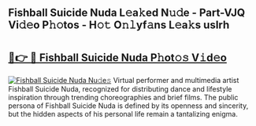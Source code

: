 ## Fishball Suicide Nuda L𝚎a𝚔ed N𝚞𝚍e - Part-VJQ Vi𝚍𝚎o P𝚑𝚘tos - H𝚘𝚝 O𝚗𝚕yf𝚊ns L𝚎a𝚔s usIrh

# <h2><a href="http://kf3lpkh.oniu.top/?m=Fishball+Suicide+Nuda">🔗👉 🔴 Fishball Suicide Nuda P𝚑ot𝚘𝚜 V𝚒d𝚎o</a></h2>

[![Fishball Suicide Nuda Nu𝚍e𝚜](https://i.imgur.com/0qMVB7G.gif)](http://kf3lpkh.oniu.top/?m=Fishball+Suicide+Nuda)
Virtual performer and multimedia artist Fishball Suicide Nuda, recognized for distributing dance and lifestyle inspiration through trending choreographies and brief films. The public persona of Fishball Suicide Nuda is defined by its openness and sincerity, but the hidden aspects of his personal life remain a tantalizing enigma.  
